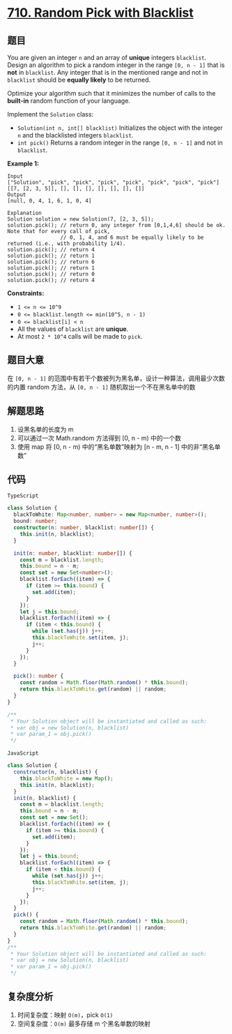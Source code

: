 # [710. Random Pick with Blacklist](https://leetcode.cn/problems/random-pick-with-blacklist/)
## 题目
You are given an integer `n` and an array of <strong>unique</strong> integers `blacklist`. Design an algorithm to pick a random integer in the range `[0, n - 1]` that is <strong>not</strong> in `blacklist`. Any integer that is in the mentioned range and not in `blacklist` should be <strong>equally likely</strong> to be returned.

Optimize your algorithm such that it minimizes the number of calls to the <strong>built-in</strong> random function of your language.

Implement the `Solution` class:


- `Solution(int n, int[] blacklist)` Initializes the object with the integer `n` and the blacklisted integers `blacklist`.
- `int pick()` Returns a random integer in the range `[0, n - 1]` and not in `blacklist`.


 

<strong>Example 1:</strong>

```
Input
["Solution", "pick", "pick", "pick", "pick", "pick", "pick", "pick"]
[[7, [2, 3, 5]], [], [], [], [], [], [], []]
Output
[null, 0, 4, 1, 6, 1, 0, 4]

Explanation
Solution solution = new Solution(7, [2, 3, 5]);
solution.pick(); // return 0, any integer from [0,1,4,6] should be ok. Note that for every call of pick,
                 // 0, 1, 4, and 6 must be equally likely to be returned (i.e., with probability 1/4).
solution.pick(); // return 4
solution.pick(); // return 1
solution.pick(); // return 6
solution.pick(); // return 1
solution.pick(); // return 0
solution.pick(); // return 4
```

 

<strong>Constraints:</strong>


- `1 <= n <= 10^9`
- `0 <= blacklist.length <= min(10^5, n - 1)`
- `0 <= blacklist[i] < n`
- All the values of `blacklist` are <strong>unique</strong>.
- At most `2 * 10^4` calls will be made to `pick`.



## 题目大意

在 `[0, n - 1]` 的范围中有若干个数被列为黑名单，设计一种算法，调用最少次数的内置 random 方法，从 `[0, n - 1]` 随机取出一个不在黑名单中的数

## 解题思路
1. 设黑名单的长度为 m
2. 可以通过一次 Math.random 方法得到 [0, n - m) 中的一个数
3. 使用 map 将 [0, n - m) 中的“黑名单数”映射为 [n - m, n - 1] 中的非“黑名单数”

## 代码
`TypeScript`
```ts
class Solution {
  blackToWhite: Map<number, number> = new Map<number, number>();
  bound: number;
  constructor(n: number, blacklist: number[]) {
    this.init(n, blacklist);
  }

  init(n: number, blacklist: number[]) {
    const m = blacklist.length;
    this.bound = n - m;
    const set = new Set<number>();
    blacklist.forEach((item) => {
      if (item >= this.bound) {
        set.add(item);
      }
    });
    let j = this.bound;
    blacklist.forEach((item) => {
      if (item < this.bound) {
        while (set.has(j)) j++;
        this.blackToWhite.set(item, j);
        j++;
      }
    });
  }

  pick(): number {
    const random = Math.floor(Math.random() * this.bound);
    return this.blackToWhite.get(random) || random;
  }
}

/**
 * Your Solution object will be instantiated and called as such:
 * var obj = new Solution(n, blacklist)
 * var param_1 = obj.pick()
 */

```

`JavaScript`
```JavaScript
class Solution {
  constructor(n, blacklist) {
    this.blackToWhite = new Map();
    this.init(n, blacklist);
  }
  init(n, blacklist) {
    const m = blacklist.length;
    this.bound = n - m;
    const set = new Set();
    blacklist.forEach((item) => {
      if (item >= this.bound) {
        set.add(item);
      }
    });
    let j = this.bound;
    blacklist.forEach((item) => {
      if (item < this.bound) {
        while (set.has(j)) j++;
        this.blackToWhite.set(item, j);
        j++;
      }
    });
  }
  pick() {
    const random = Math.floor(Math.random() * this.bound);
    return this.blackToWhite.get(random) || random;
  }
}
/**
 * Your Solution object will be instantiated and called as such:
 * var obj = new Solution(n, blacklist)
 * var param_1 = obj.pick()
 */
```
## 复杂度分析
1. 时间复杂度：映射 `O(m)`，pick `O(1)`
2. 空间复杂度：`O(m)` 最多存储 m 个黑名单数的映射
